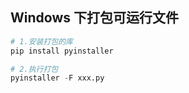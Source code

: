 ## Windows 下打包可运行文件

```python
# 1.安装打包的库
pip install pyinstaller

# 2.执行打包
pyinstaller -F xxx.py

```